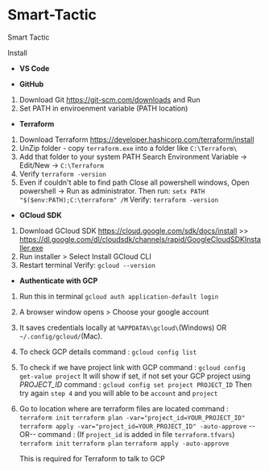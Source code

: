 # Smart-Tactic
Smart Tactic 

Install
- **VS Code**

-  **GitHub**
1. Download Git https://git-scm.com/downloads and Run 
2. Set PATH in enviroenment variable (PATH location)

- **Terraform**
1. Download Terraform https://developer.hashicorp.com/terraform/install
2. UnZip folder - copy ```terraform.exe``` into a folder like ```C:\Terraform\```
3. Add that folder to your system PATH
    Search Environment Variable 
    -> Edit/New -> ```C:\Terraform```
4. Verify 
    ```terraform -version```
5. Even if couldn't able to find path
    Close all powershell windows, Open powershell -> Run as administrator. 
    Then run:
    ```setx PATH "$($env:PATH);C:\terraform" /M```
    Verify: ```terraform -version```

- **GCloud SDK**
1. Download GCloud SDK https://cloud.google.com/sdk/docs/install >> https://dl.google.com/dl/cloudsdk/channels/rapid/GoogleCloudSDKInstaller.exe
2. Run installer > Select Install GCloud CLI
3. Restart terminal
    Verify: ```gcloud --version```

- **Authenticate with GCP**
1. Run this in terminal 
    ```gcloud auth application-default login```
2. A browser window opens > Choose your google account
3. It saves credentials locally at ```%APPDATA%\gcloud\```(Windows) OR ```~/.config/gcloud/```(Mac).
4. To check GCP details 
    command : ```gcloud config list```
5. To check if we have project link with GCP
    command : ```gcloud config get-value project```
It will show if set, if not set your GCP project using *PROJECT_ID*
    command : ```gcloud config set project PROJECT_ID```
Then try again `step 4` and you will able to be `account` and `project`
6. Go to location where are terraform files are located
    command : 
        ```terraform init```
        ```terraform plan -var="project_id=YOUR_PROJECT_ID"```
        ```terraform apply -var="project_id=YOUR_PROJECT_ID" -auto-approve```
    --OR--
    command : (If `project_id` is added in file `terraform.tfvars`)
        ```terraform init```
        ```terraform plan```
        ```terraform apply -auto-approve```

    This is required for Terraform to talk to GCP
